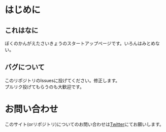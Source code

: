 # はじめに
## これはなに
ぼくのかんがえたさいきょうのスタートアップページです。いろんはみとめない。  
  
## バグについて
このリポジトリのIssuesに投げてください。修正します。  
プルリク投げてもらうのも大歓迎です。  

# お問い合わせ
このサイト(orリポジトリ)についてのお問い合わせは[Twitter](https://twitter.com/hideki_0403)にてお願いします。